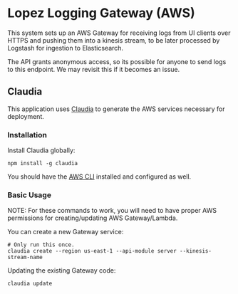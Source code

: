 # Lopez Logging Gateway (AWS)

This system sets up an AWS Gateway for receiving logs from UI clients over HTTPS and pushing them into a kinesis stream, to be later processed by Logstash for ingestion to Elasticsearch.

The API grants anonymous access, so its possible for anyone to send logs to this endpoint. We may revisit this if it becomes an issue.

## Claudia

This application uses [Claudia](https://github.com/claudiajs/claudia) to generate the AWS services necessary for deployment.

### Installation

Install Claudia globally:

    npm install -g claudia

You should have the [AWS CLI](https://aws.amazon.com/cli/) installed and configured as well.

### Basic Usage

NOTE: For these commands to work, you will need to have proper AWS permissions for creating/updating AWS Gateway/Lambda.

You can create a new Gateway service:

    # Only run this once.
    claudia create --region us-east-1 --api-module server --kinesis-stream-name

Updating the existing Gateway code:

    claudia update

